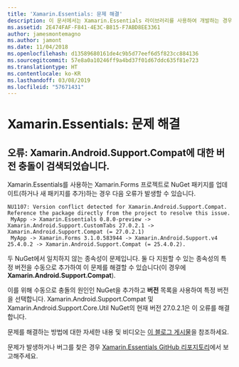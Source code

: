 ```yaml
---
title: 'Xamarin.Essentials: 문제 해결'
description: 이 문서에서는 Xamarin.Essentials 라이브러리를 사용하여 개발하는 경우 발생된 문제를 해결하는 방법을 설명합니다.
ms.assetid: 2E474FAF-F841-4E3C-B815-F7ABD8EE3361
author: jamesmontemagno
ms.author: jamont
ms.date: 11/04/2018
ms.openlocfilehash: d13589680161de4c9b5d77eef6d5f823cc884136
ms.sourcegitcommit: 57e8a0a10246ff9a4bd37f01d67ddc635f81e723
ms.translationtype: HT
ms.contentlocale: ko-KR
ms.lasthandoff: 03/08/2019
ms.locfileid: "57671431"
---
```

# <a name="xamarinessentials-troubleshooting"></a>Xamarin.Essentials: 문제 해결

## <a name="error-version-conflict-detected-for-xamarinandroidsupportcompat"></a>오류: Xamarin.Android.Support.Compat에 대한 버전 충돌이 검색되었습니다.

Xamarin.Essentials를 사용하는 Xamarin.Forms 프로젝트로 NuGet 패키지를 업데이트(하거나 새 패키지를 추가)하는 경우 다음 오류가 발생할 수 있습니다.

```error
NU1107: Version conflict detected for Xamarin.Android.Support.Compat. Reference the package directly from the project to resolve this issue. 
 MyApp -> Xamarin.Essentials 0.8.0-preview -> Xamarin.Android.Support.CustomTabs 27.0.2.1 -> Xamarin.Android.Support.Compat (= 27.0.2.1) 
 MyApp -> Xamarin.Forms 3.1.0.583944 -> Xamarin.Android.Support.v4 25.4.0.2 -> Xamarin.Android.Support.Compat (= 25.4.0.2).
```

두 NuGet에서 일치하지 않는 종속성이 문제입니다. 둘 다 지원할 수 있는 종속성의 특정 버전을 수동으로 추가하여 이 문제를 해결할 수 있습니다(이 경우에 **Xamarin.Android.Support.Compat**).

이를 위해 수동으로 충돌의 원인인 NuGet을 추가하고 **버전** 목록을 사용하여 특정 버전을 선택합니다. Xamarin.Android.Support.Compat 및 Xamarin.Android.Support.Core.Util NuGet의 현재 버전 27.0.2.1은 이 오류를 해결합니다.

문제를 해결하는 방법에 대한 자세한 내용 및 비디오는 [이 블로그 게시물](https://redth.codes/how-to-fix-the-dreaded-version-conflict-nuget-error-in-your-xamarin-android-projects/)을 참조하세요.

문제가 발생하거나 버그를 찾은 경우 [Xamarin.Essentials GitHub 리포지토리](https://github.com/xamarin/Essentials)에서 보고해주세요.
